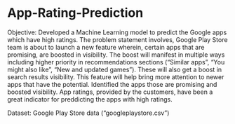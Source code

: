 # App-Rating-Prediction
Objective: 
Developed a Machine Learning model to predict the Google apps which have high ratings. The problem statement involves,
Google Play Store team is about to launch a new feature wherein, certain apps that are promising, are boosted in visibility. The boost will manifest in multiple ways including higher priority in recommendations sections (“Similar apps”, “You might also like”, “New and updated games”). These will also get a boost in search results visibility. This feature will help bring more attention to newer apps that have the potential.
Identified  the apps those are promising and boosted visibility. App ratings,  provided by the customers, have been a  great indicator for preddicting the apps with high ratings.

Dataset: Google Play Store data (“googleplaystore.csv”)

